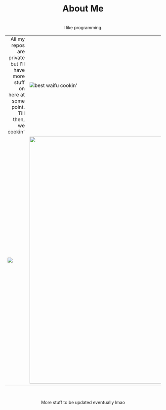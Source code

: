 <div  align="center">
   <h1>About Me</h1>
   <br>
   I like programming.
   <br>
   <table>
      <tr>
         <td align="right">All my repos are private but I'll have more stuff on here at some point. Till then, we cookin'</td>
         <td><img alt="best waifu cookin'" src="https://media.tenor.com/j2kUwQij1mIAAAAC/dorohedoro-nikaidou.gif"/></td>
      </tr>
      <tr>
         <td style="align-self:center;">
            <a href="https://discordid.netlify.app/?id=321580106302750731">
            <img src="https://discord.c99.nl/widget/theme-1/321580106302750731.png"/>
            </a>
         </td>
         <td style="align-self:center;">
            <a href="https://open.spotify.com/user/wyux1pwh9vyqlw8riszhiemhx"><img width="800px" src="https://vps5.minzkraut.com/spotify/embed.png?key=wyux1pwh9vyqlw8riszhiemhx&font=Oswald&headerFont=Oswald&header=center&mode=current&color=FFFFFF&border=00000"/></a>
         </td>
      </tr>
   </table>
   <br>
   <p align="center">More stuff to be updated eventually lmao</p>
</div>
